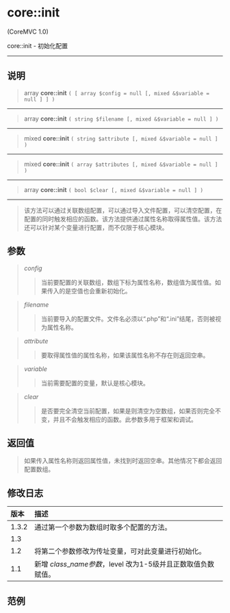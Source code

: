 # core::init #

(CoreMVC 1.0)

core::init - 初始化配置


---


## 说明 ##

> array **core::init** `( [ array $config = null [, mixed &$variable = null ] ] )`
> 
---

> array **core::init** `( string $filename [, mixed &$variable = null ] )`
> 
---

> mixed **core::init** `( string $attribute [, mixed &$variable = null ] )`
> 
---

> mixed **core::init** `( array $attributes [, mixed &$variable = null ] )`
> 
---

> array **core::init** `( bool $clear [, mixed &$variable = null ] )`
> 
---

> 该方法可以通过关联数组配置，可以通过导入文件配置，可以清空配置，在配置的同时触发相应的函数。该方法提供通过属性名称取得属性值。该方法还可以针对某个变量进行配置，而不仅限于核心模块。

## 参数 ##

> _config_
> > 当前要配置的关联数组，数组下标为属性名称，数组值为属性值。如果传入的是空值也会重新初始化。

> _filename_
> > 当前要导入的配置文件。文件名必须以“.php”和“.ini”结尾，否则被视为属性名称。

> _attribute_
> > 要取得属性值的属性名称，如果该属性名称不存在则返回空串。

> _variable_
> > 当前需要配置的变量，默认是核心模块。

> _clear_
> > 是否要完全清空当前配置，如果是则清空为空数组，如果否则完全不变，并且不会触发相应的函数。此参数多用于框架和调试。

## 返回值 ##


> 如果传入属性名称则返回属性值，未找到时返回空串。其他情况下都会返回配置数组。

## 修改日志 ##

|版本|描述|
|:-----|:-----|
|1.3.2|通过第一个参数为数组时取多个配置的方法。|
|1.3|  |
|1.2|将第二个参数修改为传址变量，可对此变量进行初始化。|
|1.1|新增 $class\_name 参数，$level 改为1-5级并且正数取值负数赋值。|

## 范例 ##